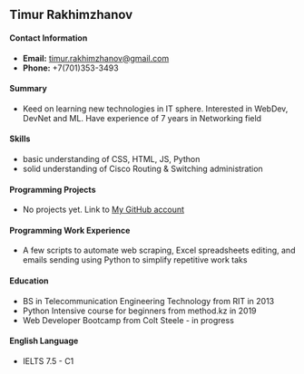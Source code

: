 ## Timur Rakhimzhanov ##

####  Contact Information ####
* **Email:** timur.rakhimzhanov@gmail.com
* **Phone:** +7(701)353-3493

####  Summary ####
* Keed on learning new technologies in IT sphere. Interested in WebDev, DevNet and ML. Have experience of 7 years in Networking field

####  Skills ####
* basic understanding of CSS, HTML, JS, Python
* solid understanding of Cisco Routing & Switching administration

#### Programming Projects ####
* No projects yet. Link to [My GitHub account](https://github.com/timurkz)

#### Programming Work Experience ####
* A few scripts to automate web scraping, Excel spreadsheets editing, and emails sending using Python to simplify repetitive work taks

#### Education ####
* BS in Telecommunication Engineering Technology from RIT in 2013
* Python Intensive course for beginners from method.kz in 2019
* Web Developer Bootcamp from Colt Steele - in progress

#### English Language ####
* IELTS 7.5 - C1
